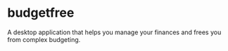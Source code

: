 # budgetfree
A desktop application that helps you manage your finances and frees you from complex budgeting.
